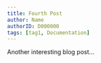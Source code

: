 ```yaml
---
title: Fourth Post
author: Name
authorID: D000000
tags: [tag1, Documentation]
---
```

Another interesting blog post...

